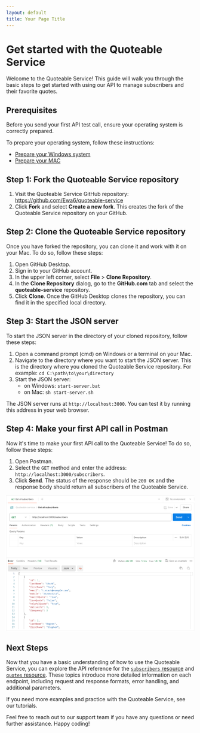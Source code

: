 ```yaml
---
layout: default
title: Your Page Title
---
```


# Get started with the Quoteable Service

Welcome to the Quoteable Service! This guide will walk you through the basic steps to get started with using our API to manage subscribers and their favorite quotes.

## Prerequisites

Before you send your first API test call, ensure your operating system is correctly prepared.

To prepare your operating system, follow these instructions:

- [Prepare your Windows system](prepare-windows.md)
- [Prepare your MAC](prepare-mac.md)

## Step 1: Fork the Quoteable Service repository

1. Visit the Quoteable Service GitHub repository: <https://github.com/Ewa6/quoteable-service>
2. Click **Fork** and select **Create a new fork**. This creates the fork of the Quoteable Service repository on your GitHub.

## Step 2: Clone the Quoteable Service repository

Once you have forked the repository, you can clone it and work with it on your Mac. To do so, follow these steps:

1. Open GitHub Desktop.
2. Sign in to your GitHub account.
3. In the upper left corner, select **File** > **Clone Repository**.
4. In the **Clone Repository** dialog, go to the **GitHub.com** tab and select the **quoteable-service** repository.
5. Click **Clone**. Once the GitHub Desktop clones the repository, you can find it in the specified local directory.

## Step 3: Start the JSON server

To start the JSON server in the directory of your cloned repository, follow these steps:

1. Open a command prompt (cmd) on Windows or a terminal on your Mac.
2. Navigate to the directory where you want to start the JSON server. This is the directory where you cloned the Quoteable Service repository. For example: `cd C:\path\to\your\directory`
3. Start the JSON server:
    - on Windows: `start-server.bat`
    - on Mac: `sh start-server.sh`

The JSON server runs at `http://localhost:3000`. You can test it by running this address in your web browser.

## Step 4: Make your first API call in Postman

Now it's time to make your first API call to the Quoteable Service! To do so, follow these steps:

1. Open Postman.
2. Select the `GET` method and enter the address: `http://localhost:3000/subscribers`.
3. Click **Send**. The status of the response should be `200 OK` and the response body should return all subscribers of the Quoteable Service.

![The first call to the Quoteable Service in Postman](../images/postman-first-call-to-quoteable-service.png)

## Next Steps

Now that you have a basic understanding of how to use the Quoteable Service, you can explore the API reference for the [`subscribers` resource](../api/subscribers.md) and [`quotes` resource](../api/quotes.md). These topics introduce more detailed information on each endpoint, including request and response formats, error handling, and additional parameters.

If you need more examples and practice with the Quoteable Service, see our tutorials.

Feel free to reach out to our support team if you have any questions or need further assistance. Happy coding!
